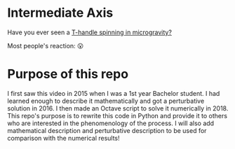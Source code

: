 # Intermediate Axis

Have you ever seen a [T-handle spinning in microgravity?](https://www.youtube.com/watch?v=1n-HMSCDYtM)

Most people's reaction: :open_mouth:

# Purpose of this repo

I first saw this video in 2015 when I was a 1st year Bachelor student. 
I had learned enough to describe it mathematically and got a perturbative solution in 2016. 
I then made an Octave script to solve it numerically in 2018. 
This repo's purpose is to rewrite this code in Python and provide it to others who are interested in the phenomenology of the process.
I will also add mathematical description and perturbative description to be used for comparison with the numerical results!
